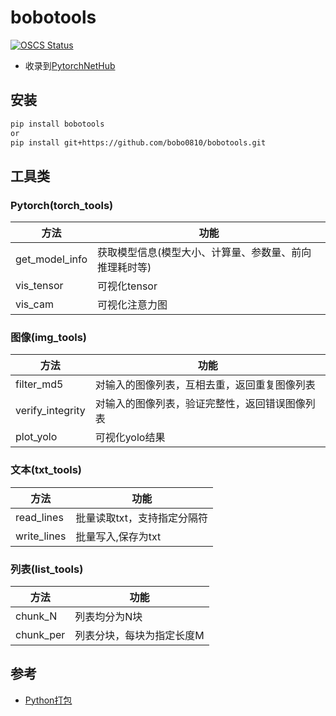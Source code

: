 # bobotools
[![OSCS Status](https://www.oscs1024.com/platform/badge/bobo0810/bobotools.svg?size=small)](https://www.oscs1024.com/project/bobo0810/bobotools?ref=badge_small)
- 收录到[PytorchNetHub](https://github.com/bobo0810/PytorchNetHub)

## 安装

```bash
pip install bobotools
or
pip install git+https://github.com/bobo0810/bobotools.git
```

## 工具类

### Pytorch(torch_tools)
|  方法   | 功能  |
|  ----  | ----  |
| get_model_info  | 获取模型信息(模型大小、计算量、参数量、前向推理耗时等) |
| vis_tensor  | 可视化tensor|
| vis_cam  | 可视化注意力图|


### 图像(img_tools)
|  方法   | 功能  |
|  ----  | ----  |
| filter_md5  | 对输入的图像列表，互相去重，返回重复图像列表|
| verify_integrity  | 对输入的图像列表，验证完整性，返回错误图像列表|
| plot_yolo  | 可视化yolo结果|




### 文本(txt_tools)
|  方法   | 功能  |
|  ----  | ----  |
| read_lines  | 批量读取txt，支持指定分隔符 |
| write_lines  | 批量写入,保存为txt |

### 列表(list_tools)
|  方法   | 功能  |
|  ----  | ----  |
| chunk_N  | 列表均分为N块 |
| chunk_per| 列表分块，每块为指定长度M |


## 参考

- [Python打包](https://www.jianshu.com/p/9a5e7c935273)


